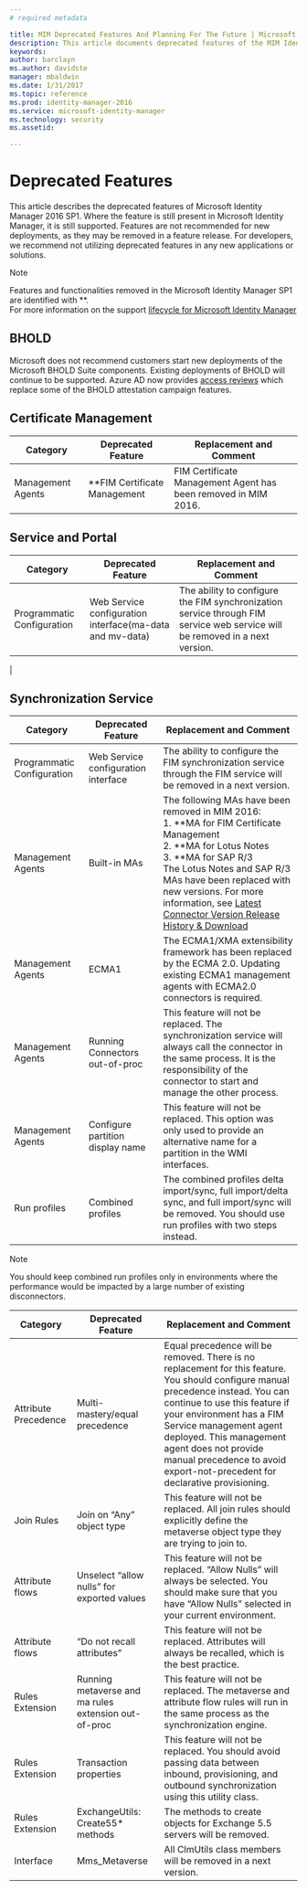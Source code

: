 ```yaml
---
# required metadata

title: MIM Deprecated Features And Planning For The Future | Microsoft Docs
description: This article documents deprecated features of the MIM Identity Manager 2016 SP1.
keywords:
author: barclayn
ms.author: davidste
manager: mbaldwin
ms.date: 1/31/2017
ms.topic: reference
ms.prod: identity-manager-2016
ms.service: microsoft-identity-manager
ms.technology: security
ms.assetid:

---
```


# Deprecated Features

This article describes the deprecated features of Microsoft Identity Manager 2016 SP1. Where the feature is still present in Microsoft Identity Manager, it is still supported. Features are not recommended for new deployments, as they may be removed in a feature release.  For developers, we recommend not utilizing deprecated features in any new applications or solutions.

>[!NOTE]
Features and functionalities removed in the Microsoft Identity Manager SP1 are identified with **. <br>
For more information on the support [lifecycle for Microsoft Identity Manager](https://support.microsoft.com/en-us/lifecycle/search?alpha=Microsoft%20Forefront%20Identity%20Manager%202010%20R2%20Service%20Pack%201,Microsoft%20Identity%20Manager%202016,Microsoft%20Forefront%20Identity%20Manager%202010)


## BHOLD 

Microsoft does not recommend customers start new deployments of the Microsoft BHOLD Suite components. Existing deployments of BHOLD will continue to be supported. Azure AD now provides [access reviews](https://docs.microsoft.com/en-us/azure/active-directory/active-directory-azure-ad-controls-access-reviews-overview) which replace some of the BHOLD attestation campaign features.

## Certificate Management 
| **Category**                | **Deprecated Feature**              | **Replacement and Comment**           |
|-----------------------------|-------------------------------------|----------------------------------------------|
| Management Agents | **FIM Certificate Management | FIM Certificate Management Agent has been removed in MIM 2016.                                                             |

## Service and Portal

| **Category**                | **Deprecated Feature**              | **Replacement and Comment**           |
|-----------------------------|-------------------------------------|----------------------------------------------|
| Programmatic Configuration | Web Service configuration interface(ma-data and mv-data) | The ability to configure the FIM synchronization service through FIM service web service will be removed in a next version.
|

## Synchronization Service 

| **Category**                | **Deprecated Feature**              | **Replacement and Comment**           |
|-----------------------------|-------------------------------------|----------------------------------------------|
| Programmatic Configuration | Web Service configuration interface | The ability to configure the FIM synchronization service through the FIM service will be removed in a next version.                                                          |
| Management Agents           | Built-in MAs                        | The following MAs have been removed in MIM 2016: </br> 1.  **MA for FIM Certificate Management </br>2.  **MA for Lotus Notes</br> 3.  **MA for SAP R/3 </br> The Lotus Notes and SAP R/3 MAs have been replaced with new versions. For more information, see [Latest Connector Version Release History & Download](https://docs.microsoft.com/en-us/azure/active-directory/connect/active-directory-aadconnectsync-connector-version-history)                                                                                                                                                                                                                                              |
| Management Agents           | ECMA1                               | The ECMA1/XMA extensibility framework has been replaced by the ECMA 2.0. Updating existing ECMA1 management agents with ECMA2.0 connectors is required.                                                                                                                                          |
| Management Agents           | Running Connectors out-of-proc      | This feature will not be replaced. The synchronization service will always call the connector in the same process. It is the responsibility of the connector to start and manage the other process. |
| Management Agents           | Configure partition display name    | This feature will not be replaced. This option was only used to provide an alternative name for a partition in the WMI interfaces.                                                                                                                                                                       |
| Run profiles                | Combined profiles                   | The combined profiles delta import/sync, full import/delta sync, and full import/sync will be removed. You should use run profiles with two steps instead. 

>[!NOTE]
You should keep combined run profiles only in environments where the performance would be impacted by a large number of existing disconnectors.


| **Category**                | **Deprecated Feature**              | **Replacement and Comment**           |
|--------|-------|---|    
| Attribute Precedence | Multi- mastery/equal precedence                       | Equal precedence will be removed. There is no replacement for this feature. You should configure manual precedence instead. You can continue to use this feature if your environment has a FIM Service management agent deployed. This management agent does not provide manual precedence to avoid export-not-precedent for declarative provisioning. |
| Join Rules           | Join on “Any” object type                             | This feature will not be replaced. All join rules should explicitly define the metaverse object type they are trying to join to.       |
| Attribute flows      | Unselect “allow nulls” for exported values            | This feature will not be replaced. “Allow Nulls” will always be selected. You should make sure that you have “Allow Nulls” selected in your current environment.  |
| Attribute flows      | “Do not recall attributes”                            | This feature will not be replaced. Attributes will always be recalled, which is the best practice.  |
| Rules Extension      | Running metaverse and ma rules extension out- of-proc | This feature will not be replaced. The metaverse and attribute flow rules will run in the same process as the synchronization engine.       |
| Rules Extension      | Transaction properties                                | This feature will not be replaced. You should avoid passing data between inbound, provisioning, and outbound synchronization using this utility class.  |
| Rules Extension      | ExchangeUtils: Create55\* methods                     | The methods to create objects for Exchange 5.5 servers will be removed.        |
| Interface            | Mms_Metaverse                                        | All ClmUtils class members will be removed in a next version.   |
